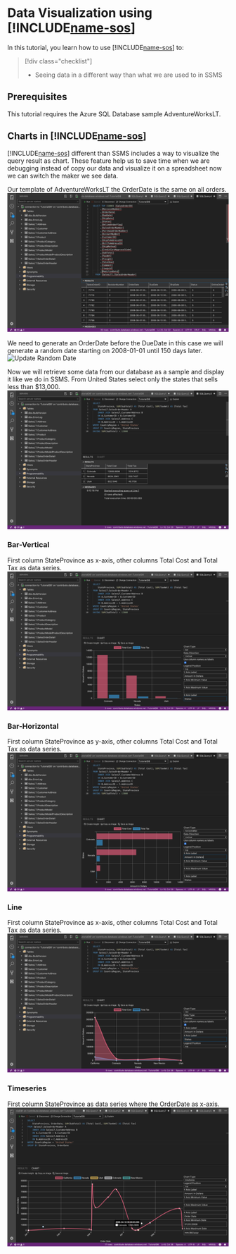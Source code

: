 # Data Visualization using [!INCLUDE[name-sos](../includes/name-sos-short.md)]

In this tutorial, you learn how to use [!INCLUDE[name-sos](../includes/name-sos-short.md)] to:
> [!div class="checklist"]
> * Seeing data in a different way than what we are used to in SSMS

## Prerequisites

This tutorial requires the Azure SQL Database sample AdventureWorksLT.

## Charts in [!INCLUDE[name-sos](../includes/name-sos-short.md)]

[!INCLUDE[name-sos](../includes/name-sos-short.md)] different than SSMS includes a way to visualize the query result as chart. These feature help us to save time when we are debugging instead of copy our data and visualize it on a spreadsheet now we can switch the maker we see data.

Our template of AdventureWorksLT the OrderDate is the same on all orders.
   ![Unmodified Order Date](./media/tutorial-data-visualization/data-orderdate-sameday.png)

We need to generate an OrderDate before the DueDate in this case we will generate a random date starting on 2008-01-01 until 150 days later.
   ![Update Random Date](./media/tutorial-data-visualization/date-orderdate-random.png)

Now we will retrieve some data from our database as a sample and display it like we do in SSMS. From United States select only the states that sells less than $13,000.
   ![Grid Cost vs Tax](./media/tutorial-data-visualization/data-cost-vs-tax.png)

### Bar-Vertical

First column StateProvince as x-axis, other columns Total Cost and Total Tax as data series. 
   ![Chart Bar Vertical](./media/tutorial-data-visualization/chart-bar-vertical.png)

### Bar-Horizontal

First column StateProvince as y-axis, other columns Total Cost and Total Tax as data series. 
   ![Chart Bar Horizontal](./media/tutorial-data-visualization/chart-bar-horizontal.png)

### Line

First column StateProvince as x-axis, other columns Total Cost and Total Tax as data series. 
   ![Chart Line](./media/tutorial-data-visualization/chart-line.png)

### Timeseries

First column StateProvince as data series where the OrderDate as x-axis.
   ![Chart Time Series](./media/tutorial-data-visualization/chart-timeseries.png)